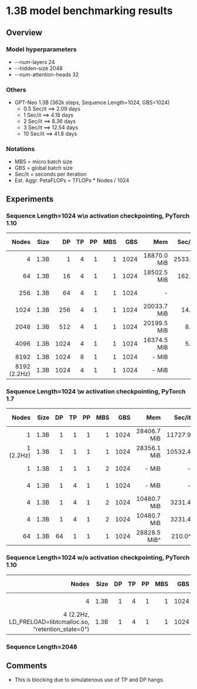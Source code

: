 # 1.3B model benchmarking results

## Overview
### Model hyperparameters
- --num-layers 24 
- --hidden-size 2048 
- --num-attention-heads 32 
### Others
- GPT-Neo 1.3B (362k steps, Sequence Length=1024, GBS=1024) 
  - 0.5 Sec/it ==> 2.09 days
  - 1 Sec/it ==> 4.18 days
  - 2 Sec/it ==> 8.36 days
  - 3 Sec/it ==> 12.54 days
  - 10 Sec/it ==> 41.8 days

### Notations
- MBS = micro batch size
- GBS = global batch size
- Sec/it = seconds per iteration 
- Est. Aggr. PetaFLOPs = TFLOPs * Nodes / 1024

## Experiments

### Sequence Length=1024 w\o activation checkpointing, PyTorch 1.10
| Nodes | Size | DP | TP | PP | MBS |  GBS | Mem  | Sec/it | TFLOPs |Est. Aggr. PetaFLOPs| Notes |
| ----: | ---: | -: | -: | -: | --: |  --: | ---: | -----: | -----: | ---: | ----: |
|   4 | 1.3B |1 |  4 |  1 |   1 | 1024 |18870.0 MiB | 2533.0 |  0.86   |  0.003 | 02-15|
|   64 | 1.3B |16 |  4 |  1 |   1 | 1024 | 18502.5 MiB | 162.5 |  0.84  |  0.05 | 02-15|
|   256 | 1.3B |64 |  4 |  1 |   1 | 1024 |- | - |   -  |  - | 02-15|
|   1024 | 1.3B | 256 |  4 |  1 |   1 | 1024 |20033.7 MiB | 14.5 |   0.59  |  0.59 | 02-15|
|   2048 | 1.3B | 512 |  4 |  1 |   1 | 1024 | 20199.5 MiB |   8.6 | 0.49 | 0.98 | 02-15|
|   4096 | 1.3B | 1024 |  4 |  1 |   1 | 1024 | 16374.5 MiB | 5.2 |  0.41  |  1.67 | 02-15|
|   8192 | 1.3B | 1024 |  8 |  1 |   1 | 1024 | - MiB | - |  -   |  - | -|
|   8192 (2.2Hz)| 1.3B | 1024 |  4 |  1 |   1 | 1024 | - MiB | - |  -   |  - | -|

### Sequence Length=1024 \w activation checkpointing, PyTorch 1.7

| Nodes | Size | DP | TP | PP | MBS |  GBS | Mem  | Sec/it | TFLOPs |Est. Aggr. PetaFLOPs| Notes |
| ----: | ---: | -: | -: | -: | --: |  --: | ---: | -----: | -----: | ---: | ----: |
|   1 | 1.3B |1 |  1 |  1 |   1 | 1024 |28406.7 MiB | 11727.9 |  0.99 | 0.001 | 02-14 |
|   1 (2.2Hz) | 1.3B | 1|  1 |  1 |   1 | 1024 |28356.1 MiB | 10532.4 |  1.10 |  0.001 | 02-15 |
|   1  | 1.3B |1 |  1 |  1 |   2 | 1024 |- MiB | - |  1.18^ |  - | 02-15 |
|   4  | 1.3B |1 |  4 |  1 |   1 | 1024 |- MiB | - |  0.69 |  - | 02-15|
|   4  | 1.3B |1 |  4 |  1 |   2 | 1024 |10480.7 MiB | 3231.4 |  0.90 |  0.003 | 02-15 |
|   4  | 1.3B |1 |  4 |  1 |   2 | 1024 |10480.7 MiB | 3231.4 |  0.90 |  0.003 | 02-15 |
|   64 | 1.3B |64 |  1 |  1 |   1 | 1024 |28828.5 MiB^ | 210.0^ |  0.86^ |  0.05^  | 02-15|

### Sequence Length=1024 w/o activation checkpointing, PyTorch 1.10
| Nodes | Size | DP | TP | PP | MBS |  GBS | Mem  | Sec/it | TFLOPs |Est. Aggr. PetaFLOPs| Notes |
| ----: | ---: | -: | -: | -: | --: |  --: | ---: | -----: | -----: | ---: | ----: |
|   4 | 1.3B |1 |  4 |  1 |   1 | 1024 | - MiB | 2857.8 |  0.76 |  - | 02-15|
|   4 (2.2Hz, LD_PRELOAD=libtcmalloc.so, "retention_state=0")| 1.3B |1 |  4 |  1 |   1 | 1024 | - MiB | - |  - |  - | 02-15|



### Sequence Length=2048 

## Comments
- This is blocking due to simulatenous use of TP and DP hangs.
